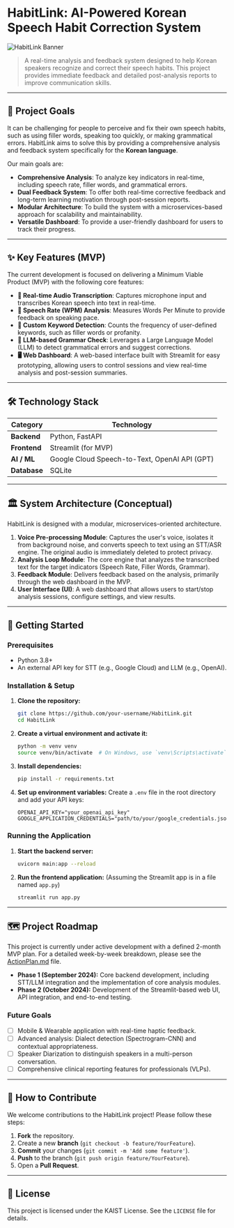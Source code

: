 # HabitLink: AI-Powered Korean Speech Habit Correction System

![HabitLink Banner](https://user-images.githubusercontent.com/12345678/123456789-placeholder.png) <!-- You can replace this with a real banner later -->

> A real-time analysis and feedback system designed to help Korean speakers recognize and correct their speech habits. This project provides immediate feedback and detailed post-analysis reports to improve communication skills.

---

## 🎯 Project Goals

It can be challenging for people to perceive and fix their own speech habits, such as using filler words, speaking too quickly, or making grammatical errors. HabitLink aims to solve this by providing a comprehensive analysis and feedback system specifically for the **Korean language**.

Our main goals are:
- **Comprehensive Analysis**: To analyze key indicators in real-time, including speech rate, filler words, and grammatical errors.
- **Dual Feedback System**: To offer both real-time corrective feedback and long-term learning motivation through post-session reports.
- **Modular Architecture**: To build the system with a microservices-based approach for scalability and maintainability.
- **Versatile Dashboard**: To provide a user-friendly dashboard for users to track their progress.

---

## ✨ Key Features (MVP)

The current development is focused on delivering a Minimum Viable Product (MVP) with the following core features:

- **🎤 Real-time Audio Transcription**: Captures microphone input and transcribes Korean speech into text in real-time.
- **🚀 Speech Rate (WPM) Analysis**: Measures Words Per Minute to provide feedback on speaking pace.
- **🔎 Custom Keyword Detection**: Counts the frequency of user-defined keywords, such as filler words or profanity.
- **🤖 LLM-based Grammar Check**: Leverages a Large Language Model (LLM) to detect grammatical errors and suggest corrections.
- **🖥️ Web Dashboard**: A web-based interface built with Streamlit for easy prototyping, allowing users to control sessions and view real-time analysis and post-session summaries.

---

## 🛠️ Technology Stack

| Category      | Technology                                                                          |
|---------------|-------------------------------------------------------------------------------------|
| **Backend**   | Python, FastAPI                                                                     |
| **Frontend**  | Streamlit (for MVP)                                                                 |
| **AI / ML**   | Google Cloud Speech-to-Text, OpenAI API (GPT)                                       |
| **Database**  | SQLite                                                                              |

---

## 🏛️ System Architecture (Conceptual)

HabitLink is designed with a modular, microservices-oriented architecture.

1.  **Voice Pre-processing Module**: Captures the user's voice, isolates it from background noise, and converts speech to text using an STT/ASR engine. The original audio is immediately deleted to protect privacy.
2.  **Analysis Loop Module**: The core engine that analyzes the transcribed text for the target indicators (Speech Rate, Filler Words, Grammar).
3.  **Feedback Module**: Delivers feedback based on the analysis, primarily through the web dashboard in the MVP.
4.  **User Interface (UI)**: A web dashboard that allows users to start/stop analysis sessions, configure settings, and view results.

---

## 🚀 Getting Started

### Prerequisites
- Python 3.8+
- An external API key for STT (e.g., Google Cloud) and LLM (e.g., OpenAI).

### Installation & Setup

1.  **Clone the repository:**
    ```bash
    git clone https://github.com/your-username/HabitLink.git
    cd HabitLink
    ```

2.  **Create a virtual environment and activate it:**
    ```bash
    python -m venv venv
    source venv/bin/activate  # On Windows, use `venv\Scripts\activate`
    ```

3.  **Install dependencies:**
    ```bash
    pip install -r requirements.txt
    ```

4.  **Set up environment variables:**
    Create a `.env` file in the root directory and add your API keys:
    ```
    OPENAI_API_KEY="your_openai_api_key"
    GOOGLE_APPLICATION_CREDENTIALS="path/to/your/google_credentials.json"
    ```

### Running the Application

1.  **Start the backend server:**
    ```bash
    uvicorn main:app --reload 
    ```

2.  **Run the frontend application:**
    (Assuming the Streamlit app is in a file named `app.py`)
    ```bash
    streamlit run app.py
    ```
---

## 🗺️ Project Roadmap

This project is currently under active development with a defined 2-month MVP plan. For a detailed week-by-week breakdown, please see the [ActionPlan.md](./ActionPlan.md) file.

- **Phase 1 (September 2024):** Core backend development, including STT/LLM integration and the implementation of core analysis modules.
- **Phase 2 (October 2024):** Development of the Streamlit-based web UI, API integration, and end-to-end testing.

### Future Goals
- [ ] Mobile & Wearable application with real-time haptic feedback.
- [ ] Advanced analysis: Dialect detection (Spectrogram-CNN) and contextual appropriateness.
- [ ] Speaker Diarization to distinguish speakers in a multi-person conversation.
- [ ] Comprehensive clinical reporting features for professionals (VLPs).

---

## 🤝 How to Contribute

We welcome contributions to the HabitLink project! Please follow these steps:

1.  **Fork** the repository.
2.  Create a new **branch** (`git checkout -b feature/YourFeature`).
3.  **Commit** your changes (`git commit -m 'Add some feature'`).
4.  **Push** to the branch (`git push origin feature/YourFeature`).
5.  Open a **Pull Request**.

---

## 📄 License

This project is licensed under the KAIST License. See the `LICENSE` file for details.